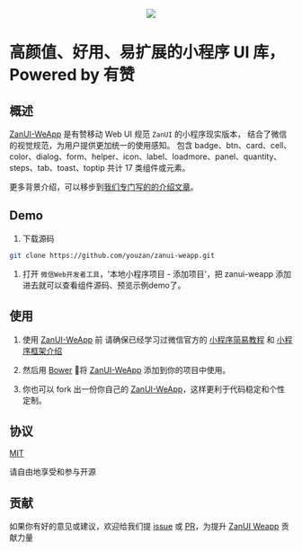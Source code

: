 <p align="center">
    <img src="https://img.yzcdn.cn/public_files/2017/02/06/ee0ebced79a80457d77ce71c7d414c74.png">
</p>

高颜值、好用、易扩展的小程序 UI 库，Powered by 有赞
====

## 概述
[ZanUI-WeApp](https://github.com/youzan/zanui-weapp) 是有赞移动 Web UI 规范 `ZanUI` 的小程序现实版本，
结合了微信的视觉规范，为用户提供更加统一的使用感知。
包含 badge、btn、card、cell、color、dialog、form、helper、icon、label、loadmore、panel、quantity、
steps、tab、toast、toptip 共计 17 类组件或元素。

更多背景介绍，可以移步到[我们专门写的的介绍文章](http://tech.youzan.com/zanui-weapp/)。

## Demo
1. 下载源码
``` bash
git clone https://github.com/youzan/zanui-weapp.git
```

1. 打开 `微信Web开发者工具`，'本地小程序项目 - 添加项目'，把 zanui-weapp 添加进去就可以查看组件源码、预览示例demo了。

## 使用
1. 使用 [ZanUI-WeApp](https://github.com/youzan/zanui-weapp) 前
请确保已经学习过微信官方的 [小程序简易教程](https://mp.weixin.qq.com/debug/wxadoc/dev/) 
和 [小程序框架介绍](https://mp.weixin.qq.com/debug/wxadoc/dev/framework/MINA.html)

1. 然后用 [Bower](https://bower.io/) 将 [ZanUI-WeApp](https://github.com/youzan/zanui-weapp) 添加到你的项目中使用。

1. 你也可以 fork 出一份你自己的 [ZanUI-WeApp](https://github.com/youzan/zanui-weapp)，这样更利于代码稳定和个性定制。

## 协议
[MIT]

请自由地享受和参与开源

## 贡献

如果你有好的意见或建议，欢迎给我们提 [issue] 或 [PR]，为提升 [ZanUI Weapp] 贡献力量

[issue]: https://github.com/youzan/zanui-weapp/issues/new
[PR]: https://github.com/youzan/zanui-weapp/compare
[ZanUI Weapp]: https://github.com/youzan/zanui-weapp
[MIT]: http://opensource.org/licenses/MIT
